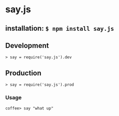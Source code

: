 # say.js
installation: `$ npm install say.js`
------
## Development
```
> say = require('say.js').dev
```

## Production
```
> say = require('say.js').prod
```

### Usage
```
coffee> say "what up" 
```

